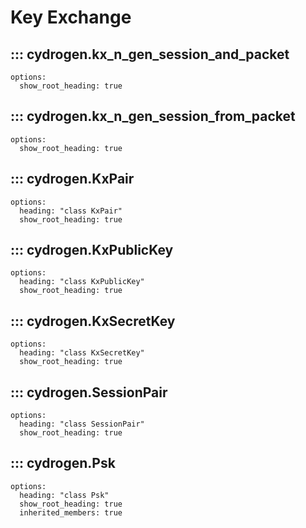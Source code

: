 # Key Exchange

## ::: cydrogen.kx_n_gen_session_and_packet
    options:
      show_root_heading: true

## ::: cydrogen.kx_n_gen_session_from_packet
    options:
      show_root_heading: true

## ::: cydrogen.KxPair
    options:
      heading: "class KxPair"
      show_root_heading: true

## ::: cydrogen.KxPublicKey
    options:
      heading: "class KxPublicKey"
      show_root_heading: true

## ::: cydrogen.KxSecretKey
    options:
      heading: "class KxSecretKey"
      show_root_heading: true

## ::: cydrogen.SessionPair
    options:
      heading: "class SessionPair"
      show_root_heading: true

## ::: cydrogen.Psk
    options:
      heading: "class Psk"
      show_root_heading: true
      inherited_members: true
